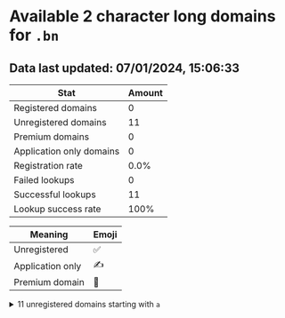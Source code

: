 # Available 2 character long domains for `.bn`

## Data last updated: 07/01/2024, 15:06:33

|Stat|Amount|
|--|--|
|Registered domains|0|
|Unregistered domains|11|
|Premium domains|0|
|Application only domains|0|
|Registration rate|0.0%|
|Failed lookups|0|
|Successful lookups|11|
|Lookup success rate|100%|


|Meaning|Emoji|
|--|--|
|Unregistered|:white_check_mark:|
|Application only|:writing_hand:|
|Premium domain|:gem:|

<details>
<summary>11 unregistered domains starting with <bold><code>a</code></bold></summary>

|Type|Domain|
|--|--|
|:white_check_mark:|`aa.bn`|
|:white_check_mark:|`ab.bn`|
|:white_check_mark:|`ac.bn`|
|:white_check_mark:|`ad.bn`|
|:white_check_mark:|`ae.bn`|
|:white_check_mark:|`af.bn`|
|:white_check_mark:|`ag.bn`|
|:white_check_mark:|`ah.bn`|
|:white_check_mark:|`ai.bn`|
|:white_check_mark:|`aj.bn`|
|:white_check_mark:|`ak.bn`|
</details>